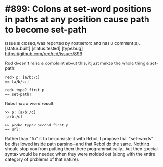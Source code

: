 
#899: Colons at set-word positions in paths at any position cause path to become set-path
================================================================================
Issue is closed, was reported by hostilefork and has 0 comment(s).
[status.built] [status.tested] [type.bug]
<https://github.com/red/red/issues/899>

Red doesn't raise a complaint about this, it just makes the whole thing a set-path:

```
red> p: [a/b:/c]
== [a/b/c:]

red> type? first p
== set-path!
```

Rebol has a weird result:

```
>> p: [a/b:/c]
[a/b:/c]

>> probe type? second first p
== url!
```

Rather than "fix" it to be consistent with Rebol, I propose that "set-words" be disallowed inside path parsing--and that Rebol do the same.  Nothing should stop you from putting them there programmatically...but then special syntax would be needed when they were molded out (along with the entire category of problems of that nature).



